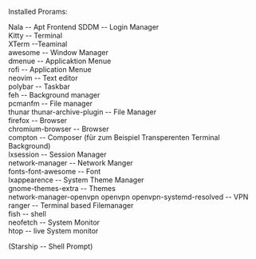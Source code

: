 Installed Prorams:

Nala -- Apt Frontend
SDDM -- Login Manager   
Kitty -- Terminal   
XTerm  --Teaminal   
awesome  -- Window Manager   
dmenue  -- Applicaktion Menue   
rofi  -- Application Menue   
neovim  -- Text editor   
polybar -- Taskbar   
feh -- Background manager   
pcmanfm -- File manager   
thunar thunar-archive-plugin -- File Manager   
firefox  -- Browser   
chromium-browser -- Browser   
compton -- Composer (für zum Beispiel Transperenten Terminal Background)   
lxsession -- Session Manager   
network-manager -- Network Manger   
fonts-font-awesome -- Font   
lxappearence -- System Theme Manager   
gnome-themes-extra -- Themes   
network-manager-openvpn   openvpn   openvpn-systemd-resolved -- VPN   
ranger -- Terminal based Filemanager   
fish -- shell   
neofetch -- System Monitor   
htop -- live System monitor   

(Starship -- Shell Prompt)
